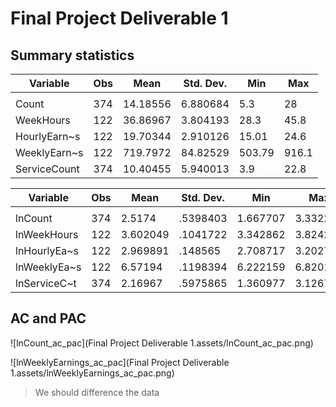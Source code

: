 # Final Project Deliverable 1

## Summary statistics

| Variable     | Obs  | Mean     | Std. Dev. | Min    | Max   |
| ------------ | ---- | -------- | --------- | ------ | ----- |
|              |      |          |           |        |       |
| Count        | 374  | 14.18556 | 6.880684  | 5.3    | 28    |
| WeekHours    | 122  | 36.86967 | 3.804193  | 28.3   | 45.8  |
| HourlyEarn~s | 122  | 19.70344 | 2.910126  | 15.01  | 24.6  |
| WeeklyEarn~s | 122  | 719.7972 | 84.82529  | 503.79 | 916.1 |
| ServiceCount | 374  | 10.40455 | 5.940013  | 3.9    | 22.8  |

| Variable     | Obs  | Mean     | Std. Dev. | Min      | Max      |
| ------------ | ---- | -------- | --------- | -------- | -------- |
|              |      |          |           |          |          |
| lnCount      | 374  | 2.5174   | .5398403  | 1.667707 | 3.332205 |
| lnWeekHours  | 122  | 3.602049 | .1041722  | 3.342862 | 3.824284 |
| lnHourlyEa~s | 122  | 2.969891 | .148565   | 2.708717 | 3.202746 |
| lnWeeklyEa~s | 122  | 6.57194  | .1198394  | 6.222159 | 6.820126 |
| lnServiceC~t | 374  | 2.16967  | .5975865  | 1.360977 | 3.12676  |

## AC and PAC

![lnCount_ac_pac](Final Project Deliverable 1.assets/lnCount_ac_pac.png)

![lnWeeklyEarnings_ac_pac](Final Project Deliverable 1.assets/lnWeeklyEarnings_ac_pac.png)

> We should difference the data

